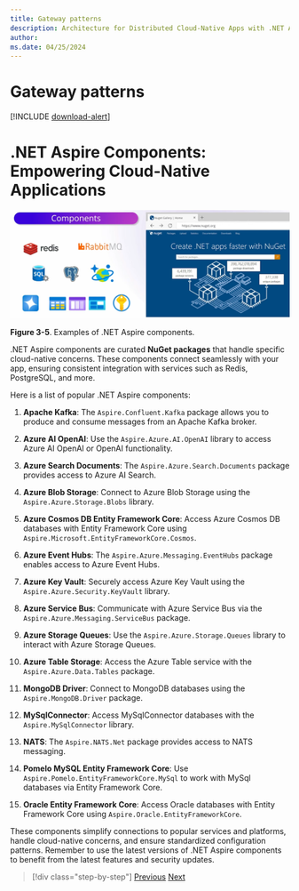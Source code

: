 ```yaml
---
title: Gateway patterns
description: Architecture for Distributed Cloud-Native Apps with .NET Aspire & Containers | Gateway patterns
author: 
ms.date: 04/25/2024
---
```


# Gateway patterns

[!INCLUDE [download-alert](../includes/download-alert.md)]

# .NET Aspire Components: Empowering Cloud-Native Applications

![A diagram showing some example .NET Aspire components - and the NuGet package website.](media/aspire-components.png)

**Figure 3-5**. Examples of .NET Aspire components.

.NET Aspire components are curated **NuGet packages** that handle specific cloud-native concerns. These components connect seamlessly with your app, ensuring consistent integration with services such as Redis, PostgreSQL, and more.

Here is a list of popular .NET Aspire components:

1. **Apache Kafka**: The `Aspire.Confluent.Kafka` package allows you to produce and consume messages from an Apache Kafka broker.

2. **Azure AI OpenAI**: Use the `Aspire.Azure.AI.OpenAI` library to access Azure AI OpenAI or OpenAI functionality.

3. **Azure Search Documents**: The `Aspire.Azure.Search.Documents` package provides access to Azure AI Search.

4. **Azure Blob Storage**: Connect to Azure Blob Storage using the `Aspire.Azure.Storage.Blobs` library.

5. **Azure Cosmos DB Entity Framework Core**: Access Azure Cosmos DB databases with Entity Framework Core using `Aspire.Microsoft.EntityFrameworkCore.Cosmos`.

6. **Azure Event Hubs**: The `Aspire.Azure.Messaging.EventHubs` package enables access to Azure Event Hubs.

7. **Azure Key Vault**: Securely access Azure Key Vault using the `Aspire.Azure.Security.KeyVault` library.

8. **Azure Service Bus**: Communicate with Azure Service Bus via the `Aspire.Azure.Messaging.ServiceBus` package.

9. **Azure Storage Queues**: Use the `Aspire.Azure.Storage.Queues` library to interact with Azure Storage Queues.

10. **Azure Table Storage**: Access the Azure Table service with the `Aspire.Azure.Data.Tables` package.

11. **MongoDB Driver**: Connect to MongoDB databases using the `Aspire.MongoDB.Driver` package.

12. **MySqlConnector**: Access MySqlConnector databases with the `Aspire.MySqlConnector` library.

13. **NATS**: The `Aspire.NATS.Net` package provides access to NATS messaging.

14. **Pomelo MySQL Entity Framework Core**: Use `Aspire.Pomelo.EntityFrameworkCore.MySql` to work with MySql databases via Entity Framework Core.

15. **Oracle Entity Framework Core**: Access Oracle databases with Entity Framework Core using `Aspire.Oracle.EntityFrameworkCore`.

These components simplify connections to popular services and platforms, handle cloud-native concerns, and ensure standardized configuration patterns. Remember to use the latest versions of .NET Aspire components to benefit from the latest features and security updates.

>[!div class="step-by-step"]
>[Previous](service-discovery.md)
>[Next](observability-and-dashboard.md)
